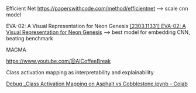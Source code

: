 

Efficient Net 
https://paperswithcode.com/method/efficientnet
--> scale cnn model 

EVA-02: A Visual Representation for Neon Genesis 
[[2303.11331] EVA-02: A Visual Representation for Neon Genesis](https://arxiv.org/abs/2303.11331)
--> best model for embedding CNN, beating benchmark 

MAGMA

https://www.youtube.com/@AICoffeeBreak



Class activation mapping as interpretability and explainability

[Debug _Class Activation Mapping on Asphalt vs Cobblestone.ipynb - Colab](https://colab.research.google.com/drive/1-AmJaat7JGMDa6JamG_FY7Rx8P6HhnBY#scrollTo=I-KPgmOj9ELf)



